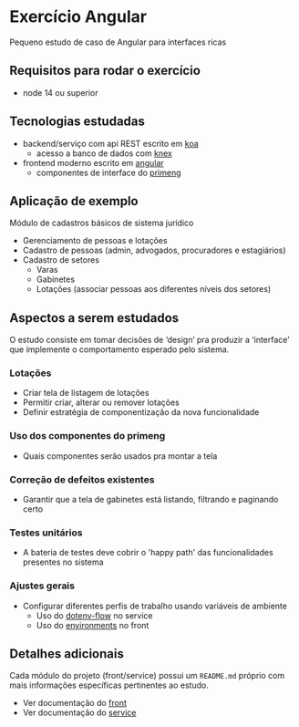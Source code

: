 # Exercício Angular

Pequeno estudo de caso de Angular para interfaces ricas

## Requisitos para rodar o exercício

- node 14 ou superior

## Tecnologias estudadas

- backend/serviço com api REST escrito em [koa](https://koajs.com/)
  - acesso a banco de dados com [knex](https://knexjs.org/)
- frontend moderno escrito em [angular](https://angular.io/)
  - componentes de interface do [primeng](https://www.primefaces.org/primeng/)

## Aplicação de exemplo

Módulo de cadastros básicos de sistema jurídico

- Gerenciamento de pessoas e lotações
- Cadastro de pessoas (admin, advogados, procuradores e estagiários)
- Cadastro de setores
  - Varas
  - Gabinetes
  - Lotações (associar pessoas aos diferentes níveis dos setores)

## Aspectos a serem estudados

O estudo consiste em tomar decisões de ‘design’ pra produzir a ‘interface’ que
implemente o comportamento esperado pelo sistema.

### Lotações

- Criar tela de listagem de lotações
- Permitir criar, alterar ou remover lotações
- Definir estratégia de componentização da nova funcionalidade

### Uso dos componentes do primeng

- Quais componentes serão usados pra montar a tela

### Correção de defeitos existentes

- Garantir que a tela de gabinetes está listando, filtrando e paginando certo

### Testes unitários

- A bateria de testes deve cobrir o 'happy path' das funcionalidades presentes
  no sistema

### Ajustes gerais

- Configurar diferentes perfis de trabalho usando variáveis de ambiente
  - Uso do [dotenv-flow](https://npmjs.com/package/dotenv-flow) no service
  - Uso do [environments](https://angular.io/guide/build#configuring-application-environments) no front

## Detalhes adicionais

Cada módulo do projeto (front/service) possui um `README.md` próprio com mais
informações específicas pertinentes ao estudo.

- Ver documentação do [front](front/README.md)
- Ver documentação do [service](service/README.md)
